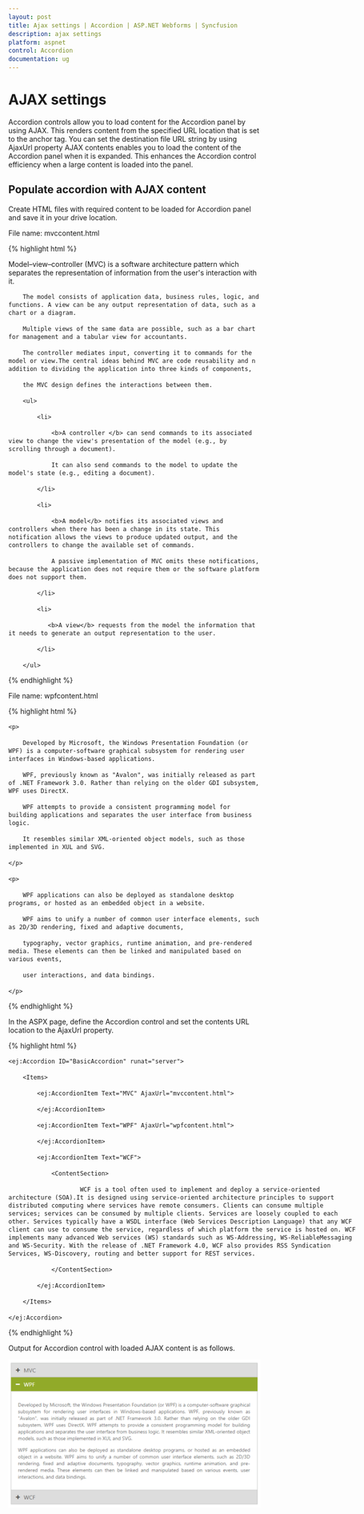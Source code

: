 ```yaml
---
layout: post
title: Ajax settings | Accordion | ASP.NET Webforms | Syncfusion
description: ajax settings
platform: aspnet
control: Accordion 
documentation: ug
---
```


# AJAX settings

Accordion controls allow you to load content for the Accordion panel by using AJAX. This renders content from the specified URL location that is set to the anchor tag. You can set the destination file URL string by using AjaxUrl property AJAX contents enables you to load the content of the Accordion panel when it is expanded. This enhances the Accordion control efficiency when a large content is loaded into the panel.

## Populate accordion with AJAX content

Create HTML files with required content to be loaded for Accordion panel and save it in your drive location. 

File name: mvccontent.html

{% highlight html %}

   <p>Model–view–controller (MVC) is a software architecture pattern which separates the representation of information from the user's interaction with it.

        The model consists of application data, business rules, logic, and functions. A view can be any output representation of data, such as a chart or a diagram. 

        Multiple views of the same data are possible, such as a bar chart for management and a tabular view for accountants. 

        The controller mediates input, converting it to commands for the model or view.The central ideas behind MVC are code reusability and n addition to dividing the application into three kinds of components, 

        the MVC design defines the interactions between them.

        <ul>

            <li>

                <b>A controller </b> can send commands to its associated view to change the view's presentation of the model (e.g., by scrolling through a document). 

                It can also send commands to the model to update the model's state (e.g., editing a document).

            </li>

            <li>

                <b>A model</b> notifies its associated views and controllers when there has been a change in its state. This notification allows the views to produce updated output, and the controllers to change the available set of commands. 

                A passive implementation of MVC omits these notifications, because the application does not require them or the software platform does not support them.

            </li>

            <li>

               <b>A view</b> requests from the model the information that it needs to generate an output representation to the user.

            </li>

        </ul>

</p>





{% endhighlight %}

File name: wpfcontent.html

{% highlight html %}

    <p>

        Developed by Microsoft, the Windows Presentation Foundation (or WPF) is a computer-software graphical subsystem for rendering user interfaces in Windows-based applications. 

        WPF, previously known as "Avalon", was initially released as part of .NET Framework 3.0. Rather than relying on the older GDI subsystem, WPF uses DirectX. 

        WPF attempts to provide a consistent programming model for building applications and separates the user interface from business logic. 

        It resembles similar XML-oriented object models, such as those implemented in XUL and SVG.

    </p>

    <p>

        WPF applications can also be deployed as standalone desktop programs, or hosted as an embedded object in a website. 

        WPF aims to unify a number of common user interface elements, such as 2D/3D rendering, fixed and adaptive documents, 

        typography, vector graphics, runtime animation, and pre-rendered media. These elements can then be linked and manipulated based on various events, 

        user interactions, and data bindings.

    </p>





{% endhighlight %}



In the ASPX page, define the Accordion control and set the contents URL location to the AjaxUrl property.

{% highlight html %}



<div style="width: 700px;">

    <ej:Accordion ID="BasicAccordion" runat="server">

        <Items>

            <ej:AccordionItem Text="MVC" AjaxUrl="mvccontent.html">

            </ej:AccordionItem>

            <ej:AccordionItem Text="WPF" AjaxUrl="wpfcontent.html">

            </ej:AccordionItem>

            <ej:AccordionItem Text="WCF">

                <ContentSection>

                        WCF is a tool often used to implement and deploy a service-oriented architecture (SOA).It is designed using service-oriented architecture principles to support distributed computing where services have remote consumers. Clients can consume multiple services; services can be consumed by multiple clients. Services are loosely coupled to each other. Services typically have a WSDL interface (Web Services Description Language) that any WCF client can use to consume the service, regardless of which platform the service is hosted on. WCF implements many advanced Web services (WS) standards such as WS-Addressing, WS-ReliableMessaging and WS-Security. With the release of .NET Framework 4.0, WCF also provides RSS Syndication Services, WS-Discovery, routing and better support for REST services.

                </ContentSection>

            </ej:AccordionItem>

        </Items>

    </ej:Accordion>

</div>



{% endhighlight %}



Output for Accordion control with loaded AJAX content is as follows.

![](Ajax-settings_images/Ajax-settings_img1.png) 



